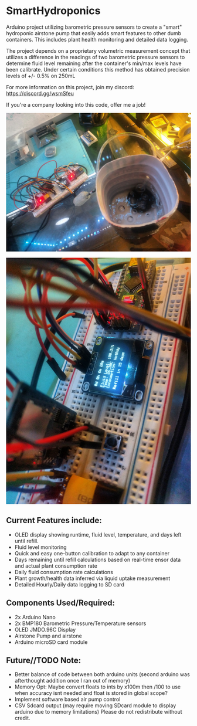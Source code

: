 # SmartHydroponics
Arduino project utilizing barometric pressure sensors to create a "smart" hydroponic airstone pump that easily adds smart features to other dumb containers. This includes plant health monitoring and detailed data logging. 

The project depends on a proprietary volumetric measurement concept that utilizes a difference in the readings of two barometric pressure sensors to determine fluid level remaining after the container's min/max levels have been calibrate.
Under certain conditions this method has obtained precision levels of +/- 0.5% on 250mL

For more information on this project, join my discord: https://discord.gg/wsmSfeu

If you're a company looking into this code, offer me a job!

![Prototype Smart Hydroponics arduino nano unit](https://github.com/an0mali/SmartHydroponics/blob/main/SmartHPFull.jpg)

![Prototype Smart Hydroponics arduino nano unit](https://github.com/an0mali/SmartHydroponics/blob/main/SmartHPClose.jpg)
## Current Features include:

- OLED display showing runtime, fluid level, temperature, and days left until refill.
- Fluid level monitoring
- Quick and easy one-button calibration to adapt to any container
- Days remaining until refill calculations based on real-time ensor data and actual plant consumption rate
- Daily fluid consumption rate calculations
- Plant growth/health data inferred via liquid uptake measurement
- Detailed Hourly/Daily data logging to SD card

## Components Used/Required:

- 2x Arduino Nano
- 2x BMP180 Barometric Pressure/Temperature sensors
- OLED JMDO.96C Display
- Airstone Pump and airstone
- Arduino microSD card module

## Future//TODO Note:
- Better balance of code between both arduino units (second arduino was afterthought addition once I ran out of memory)
- Memory Opt: Maybe convert floats to ints by x100m then /100 to use when accuracy isnt needed and float is stored in global scope?
- Implement software based air pump control
- CSV Sdcard output (may require moving SDcard module to display arduino due to memory limitations)
 Please do not redistribute without credit.
